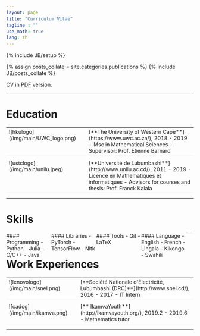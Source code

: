 ```yaml
---
layout: page
title: "Curriculum Vitae"
tagline : ""
use_math: true
lang: zh
---
```

{% include JB/setup %}

{% assign posts_collate = site.categories.publications %}
{% include JB/posts_collate %}

CV in [PDF](/archive/CV_Salomon.pdf) version.

---

# Education
<table style="width:100%">
<col width="9%">
<col width="20">
<col >
<tr style="border-bottom:1pt solid #eee">
<td markdown="1">
![hkulogo](/img/main/UWC_logo.png)
</td>
<td></td>
<td markdown="1">
[**The University of Western Cape**](https://www.uwc.ac.za/), 2018 - 2019 
- Msc in Mathematical Sciences
- Supervisor: Prof. Etienne Barnard
</td> 
</tr>

<tr height="10"/>

<tr style="border-bottom:1pt solid #eee">
<td markdown="1">
![ustclogo](/img/main/unilu.jpeg)
</td>
<td></td>
<td markdown="1">
[**Université de Lubumbashi**](http://www.unilu.ac.cd/), 2011 - 2019 
- Licence en Mathematiques et informatiques
- Advisors for courses and thesis: Prof. Franck Kalala
</td> 
</tr>

</table>

---

# Skills
<div class="container">
<div class="leftpane1" markdown="1">
#### Programming
- Python
- Julia
- C/C++
- Java
</div>
  
<div class="leftpane1" markdown="1">
#### Libraries
- PyTorch
- TensorFlow
- Nltk
</div>
  
<div class="leftpane1" markdown="1">
#### Tools
- Git 
- LaTeX
</div>

<div class="leftpane1" markdown="1">
#### Language
- English
- French
- Lingala 
- Kikongo 
- Swahili
</div>
</div>

---

# Work Experiences

<table style="width:100%">
<col width="17%">
<col width="20">
<col >
<tr style="border-bottom:1pt solid #eee">
<td markdown="1">
![lenovologo](/img/main/snel.png)
</td>
<td></td>
<td markdown="1">
[**Société Nationale d'Électricité, Lubumbashi (DRC)**](http://www.snel.cd/), 2016 - 2017 
- IT Intern

</td> 
</tr>

<!-- <tr height="10"/>

<tr style="border-bottom:1pt solid #eee">
<td markdown="1">
![hkulogo](http://herohuyongtao.github.io/images/hku2.png)
</td>
<td></td>
<td markdown="1">
[**The University of Hong Kong**](http://www.hku.hk), 2010 - 2015 
- Research Assistant in Computer Vision and Computer Graphics
</td> 
</tr> -->

<tr height="10"/>

<tr style="border-bottom:1pt solid #eee">
<td markdown="1">
![cadcg](/img/main/ikamva.png)
</td>
<td></td>
<td markdown="1">
[** IkamvaYouth**](http://ikamvayouth.org/), 2019.2 - 2019.6 
- Mathematics tutor
</td> 
</tr>

</table>

---

<style type="text/css">
td {
    border: 0.5px;
    vertical-align: top;
    text-align: left;
}

.container {
  width: 100%;
  height: 100%;
}

.leftpane1 {
    width: 24%;
    height: 100%;
    float: left;
    border-collapse: collapse;
}

.leftpane2 {
    width: 8%;
    height: 100%;
    margin: 8px;
  	float: left;
    border-collapse: collapse;
}

.leftpane3 {
    width: 86%;
    height: 100%;
  	float: left;
    border-collapse: collapse;
}

.leftpane4 {
    width: 15%;
    height: 100%;
    margin: 8px;
  	float: left;
    border-collapse: collapse;
}

.leftpane5 {
    width: 80%;
    height: 100%;
  	float: left;
    border-collapse: collapse;
}

.rightpane {
  width: 33%;
  height: 100%;
  float: right;
  background-color: yellow;
  border-collapse: collapse;
}
</style>


